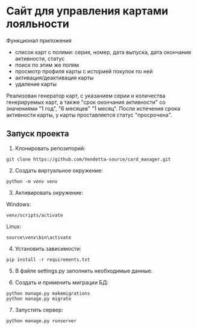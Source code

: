 # Сайт для управления картами лояльности

Функционал приложения
* список карт с полями: серия, номер, дата выпуска, дата окончания активности, статус
* поиск по этим же полям
* просмотр профиля карты с историей покупок по ней
* активация/деактивация карты
* удаление карты

Реализован генератор карт, с указанием серии и количества генерируемых карт, а также "срок окончания активности" со значениями "1 год", "6 месяцев" "1 месяц". После истечения срока активности карты, у карты проставляется статус "просрочена".


## Запуск проекта
1) Клонировать репозиторий:

```
git clone https://github.com/Vendetta-source/card_manager.git
```

2) Создать виртуальное окружение:

```
python -m venv venv
```

3) Активировать окружение:

Windows: 
```
venv/scripts/activate
```

Linux: 
```
source\venv\bin\activate
```

4) Установить зависимости:

```
pip install -r requirements.txt
```

5) В файле settings.py заполнить необходимые данные.

6) Создать и применить миграции БД:

```
python manage.py makemigrations
python manage.py migrate
```

7) Запустить сервер:

```
python manage.py runserver
```

